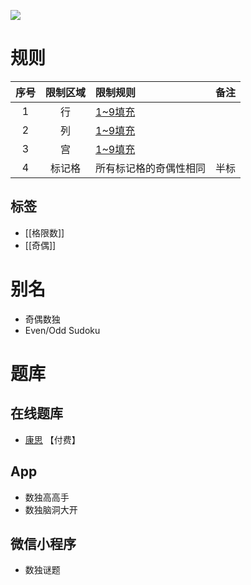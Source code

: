![](https://www.gmpuzzles.com/images/blog/GM-EvenOddSudoku-Ex.png)

# 规则
| 序号  | 限制区域 | 限制规则        | 备注  |
|:---:|:----:|:------------|:---:|
|  1  |  行   | [1~9填充]     |     |
|  2  |  列   | [1~9填充]     |     |
|  3  |  宫   | [1~9填充]     |     |
|  4  | 标记格  | 所有标记格的奇偶性相同 | 半标  |

## 标签

- [[格限数]]
- [[奇偶]]

# 别名

- 奇偶数独
- Even/Odd Sudoku

# 题库

## 在线题库
- [康思](https://www.conceptispuzzles.com/zh/index.aspx?uri=puzzle/sudoku) 【付费】

## App
- 数独高高手
- 数独脑洞大开

## 微信小程序
- 数独谜题

[1~9填充]: ../../../../rules.md#1to9填充